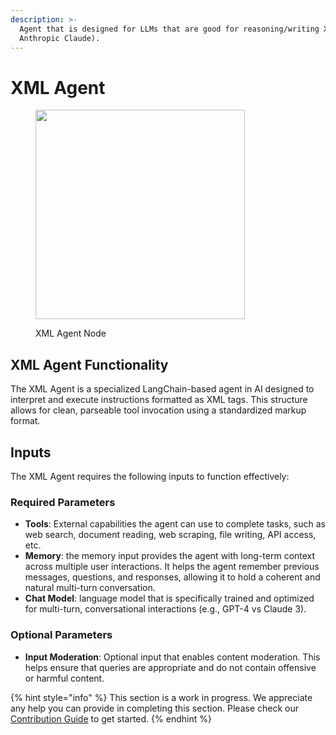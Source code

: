 ```yaml
---
description: >-
  Agent that is designed for LLMs that are good for reasoning/writing XML (e.g:
  Anthropic Claude).
---
```


# XML Agent

<figure><img src="../../../.gitbook/assets/image (9) (1) (1) (1) (1) (1) (1) (1) (1).png" alt="" width="335"><figcaption><p>XML Agent Node</p></figcaption></figure>

## XML Agent Functionality

The XML Agent is a specialized LangChain-based agent in AI designed to interpret and execute instructions formatted as XML tags. This structure allows for clean, parseable tool invocation using a standardized markup format.

## Inputs

The XML Agent requires the following inputs to function effectively:

### Required Parameters

* **Tools**: External capabilities the agent can use to complete tasks, such as web search, document reading, web scraping, file writing, API access, etc.
* **Memory**: the memory input provides the agent with long-term context across multiple user interactions. It helps the agent remember previous messages, questions, and responses, allowing it to hold a coherent and natural multi-turn conversation.
* **Chat Model**: language model that is specifically trained and optimized for multi-turn, conversational interactions (e.g., GPT-4 vs Claude 3).

### Optional Parameters

* **Input Moderation**: Optional input that enables content moderation. This helps ensure that queries are appropriate and do not contain offensive or harmful content.

{% hint style="info" %}
This section is a work in progress. We appreciate any help you can provide in completing this section. Please check our [Contribution Guide](../../../contributing/) to get started.
{% endhint %}

